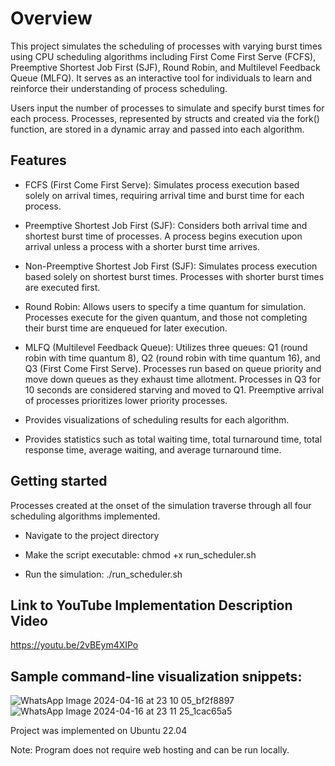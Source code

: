 # Overview 
This project simulates the scheduling of processes with varying burst times using CPU scheduling algorithms including First Come First Serve (FCFS), Preemptive Shortest Job First (SJF), Round Robin, and Multilevel Feedback Queue (MLFQ). It serves as an interactive tool for individuals to learn and reinforce their understanding of process scheduling.

Users input the number of processes to simulate and specify burst times for each process. Processes, represented by structs and created via the fork() function, are stored in a dynamic array and passed into each algorithm.

## Features
- FCFS (First Come First Serve): Simulates process execution based solely on arrival times, requiring arrival time and burst time for each process.

- Preemptive Shortest Job First (SJF): Considers both arrival time and shortest burst time of processes. A process begins execution upon arrival unless a process with a shorter burst time arrives.

- Non-Preemptive Shortest Job First (SJF): Simulates process execution based solely on shortest burst times. Processes with shorter burst times are executed first.

- Round Robin: Allows users to specify a time quantum for simulation. Processes execute for the given quantum, and those not completing their burst time are enqueued for later execution.

- MLFQ (Multilevel Feedback Queue): Utilizes three queues: Q1 (round robin with time quantum 8), Q2 (round robin with time quantum 16), and Q3 (First Come First Serve). Processes run based on queue priority and move down queues as they exhaust time allotment. Processes in Q3 for 10 seconds are considered starving and moved to Q1. Preemptive arrival of processes prioritizes lower priority processes.

- Provides visualizations of scheduling results for each algorithm.
- Provides statistics such as total waiting time, total turnaround time, total response time, average waiting, and average turnaround time.

 ## Getting started
Processes created at the onset of the simulation traverse through all four scheduling algorithms implemented. 


- Navigate to the project directory 

- Make the script executable: chmod +x run_scheduler.sh 

- Run the simulation: ./run_scheduler.sh

 ## Link to YouTube Implementation Description Video
 https://youtu.be/2vBEym4XIPo

 ## Sample command-line visualization snippets: 
 ![WhatsApp Image 2024-04-16 at 23 10 05_bf2f8897](https://github.com/annaliesenartey/FinalProjectOS/assets/93687556/b8fc4b46-aab8-4f20-8555-7810e166078f)
 ![WhatsApp Image 2024-04-16 at 23 11 25_1cac65a5](https://github.com/annaliesenartey/FinalProjectOS/assets/93687556/9aabd152-7ff4-4102-a2e4-8f5360140726)

 
Project was implemented on Ubuntu 22.04  

Note: Program does not require web hosting and can be run locally.  



